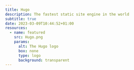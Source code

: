 ```yaml
---
title: Hugo
description: The fastest static site engine in the world
subtitle: true
date: 2023-03-09T10:44:52+01:00
resources:
  - name: featured
    src: Hugo.png
    params:
      alt: The Hugo logo
      box: none
      type: logo
      background: transparent
---
```

